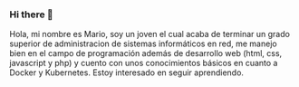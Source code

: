 ### Hi there 👋

Hola, mi nombre es Mario, soy un joven el cual acaba de terminar un grado superior de administracion de sistemas informáticos en red, me manejo bien en el campo de programación además de desarrollo web (html, css, javascript y php) y cuento con unos conocimientos básicos en cuanto a Docker y Kubernetes. Estoy interesado en seguir aprendiendo.
